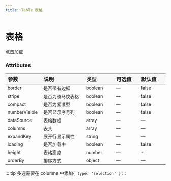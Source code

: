 ```yaml
---
title: Table 表格
---
```


# 表格

<grid-test title="基础表格" description="基础的表格展示用法">
  <table-demo1></table-demo1>
  <highlight-code slot="codeText" lang="vue">
    <y-table
      :columns="columns"
      :data-source="dataSource"
      :selected-items.sync="selectedItems"
    >
    </y-table>
    <script>
      export default {
        components: {
          'y-table': Table,
        },
        data() {
          return {
            selectedItems: [],
            columns: [
              { text: '姓名', key: 'name', width: 100 },
              { text: '分数', key: 'score', width: 100 },
              {
                text: '学校',
                key: 'company',
              },
            ],
            dataSource: [
              {
                id: 1,
                name: '小张',
                company: '浙江工业大学',
                score: 100,
                description: 'xxxx xxxx',
              },
              {
                id: 2,
                name: '小红',
                company: '浙江工业大学',
                score: 99,
                description: 'xxxx xxxx',
              },
              { id: 3, name: '小李', company: '浙江工业大学', score: 100 },
              { id: 4, name: '小陈', company: '浙江工业大学', score: 99 },
              { id: 5, name: '小黄', company: '浙江工业大学', score: 100 },
              { id: 6, name: '小张', company: '浙江工业大学', score: 100 },
            ],
          }
        },
      }
    </script>
  </highlight-code>
</grid-test>

<grid-test title="带斑马纹表格" description="使用带斑马纹的表格，可以更容易区分出不同行的数据">
  <table-demo2></table-demo2>
  <highlight-code slot="codeText" lang="vue">
    <y-table
      :columns="columns"
      :data-source="dataSource"
      :selected-items.sync="selectedItems"
      stripe
    >
    </y-table>
    <script>
      export default {
        components: {
          'y-table': Table,
        },
        data() {
          return {
            selectedItems: [],
            columns: [
              { text: '姓名', key: 'name', width: 100 },
              { text: '分数', key: 'score', width: 100 },
              {
                text: '学校',
                key: 'company',
              },
            ],
            dataSource: [
              {
                id: 1,
                name: '小张',
                company: '浙江工业大学',
                score: 100,
                description: 'xxxx xxxx',
              },
              {
                id: 2,
                name: '小红',
                company: '浙江工业大学',
                score: 99,
                description: 'xxxx xxxx',
              },
              { id: 3, name: '小李', company: '浙江工业大学', score: 100 },
              { id: 4, name: '小陈', company: '浙江工业大学', score: 99 },
              { id: 5, name: '小黄', company: '浙江工业大学', score: 100 },
              { id: 6, name: '小张', company: '浙江工业大学', score: 100 },
            ],
          }
        },
      }
    </script>
  </highlight-code>
</grid-test>

<grid-test title="带边框表格" description="">
  <table-demo3></table-demo3>
  <highlight-code slot="codeText" lang="vue">
    <y-table
      :columns="columns"
      :data-source="dataSource"
      :selected-items.sync="selectedItems"
      stripe
      border
    >
    </y-table>
    <script>
      export default {
        components: {
          'y-table': Table,
        },
        data() {
          return {
            selectedItems: [],
            columns: [
              { text: '姓名', key: 'name', width: 100 },
              { text: '分数', key: 'score', width: 100 },
              {
                text: '学校',
                key: 'company',
              },
            ],
            dataSource: [
              {
                id: 1,
                name: '小张',
                company: '浙江工业大学',
                score: 100,
                description: 'xxxx xxxx',
              },
              {
                id: 2,
                name: '小红',
                company: '浙江工业大学',
                score: 99,
                description: 'xxxx xxxx',
              },
              { id: 3, name: '小李', company: '浙江工业大学', score: 100 },
              { id: 4, name: '小陈', company: '浙江工业大学', score: 99 },
              { id: 5, name: '小黄', company: '浙江工业大学', score: 100 },
              { id: 6, name: '小张', company: '浙江工业大学', score: 100 },
            ],
          }
        },
      }
    </script>
  </highlight-code>
</grid-test>

<grid-test title="可选择" description="选择多行数据时使用 checkbox">
  <table-demo4></table-demo4>
  <highlight-code slot="codeText" lang="vue">
    <y-table
      :columns="columns"
      :data-source="dataSource"
      :selected-items.sync="selectedItems"
      stripe
      border
    >
    </y-table>
    <script>
      export default {
        components: {
          'y-table': Table,
        },
        data() {
          return {
            selectedItems: [],
            columns: [
              { type: 'selection' },
              { text: '姓名', key: 'name', width: 100 },
              { text: '分数', key: 'score', width: 100 },
              {
                text: '学校',
                key: 'company',
              },
            ],
            dataSource: [
              {
                id: 1,
                name: '小张',
                company: '浙江工业大学',
                score: 100,
                description: 'xxxx xxxx',
              },
              {
                id: 2,
                name: '小红',
                company: '浙江工业大学',
                score: 99,
                description: 'xxxx xxxx',
              },
              { id: 3, name: '小李', company: '浙江工业大学', score: 100 },
              { id: 4, name: '小陈', company: '浙江工业大学', score: 99 },
              { id: 5, name: '小黄', company: '浙江工业大学', score: 100 },
              { id: 6, name: '小张', company: '浙江工业大学', score: 100 },
            ],
          }
        },
      }
    </script>
  </highlight-code>
</grid-test>

<grid-test title="排序" description="对表格进行排序，可快速查找或对比数据">
  <table-demo5></table-demo5>
  <highlight-code slot="codeText" lang="vue">
    <y-table
      :columns="columns"
      :data-source="dataSource"
      :selected-items.sync="selectedItems"
      stripe
      border
      :order-by.sync="orderBy"
      @update:orderBy="changeOrderBy"
    >
    </y-table>
    <script>
      export default {
        components: {
          'y-table': Table,
        },
        data() {
          return {
            selectedItems: [],
            columns: [
              { type: 'selection' },
              { text: '姓名', key: 'name', width: 100 },
              { text: '分数', key: 'score', width: 100 },
              {
                text: '学校',
                key: 'company',
              },
            ],
            orderBy: {
              score: 'desc',
            },
            dataSource: [
              {
                id: 1,
                name: '小张',
                company: '浙江工业大学',
                score: 100,
                description: 'xxxx xxxx',
              },
              {
                id: 2,
                name: '小红',
                company: '浙江工业大学',
                score: 99,
                description: 'xxxx xxxx',
              },
              { id: 3, name: '小李', company: '浙江工业大学', score: 100 },
              { id: 4, name: '小陈', company: '浙江工业大学', score: 99 },
              { id: 5, name: '小黄', company: '浙江工业大学', score: 100 },
              { id: 6, name: '小张', company: '浙江工业大学', score: 100 },
            ],
          }
        },
        methods: {
          changeOrderBy(temp) {
            if (temp.score === 'desc') {
              this.dataSource.sort((a, b) => b.score - a.score)
            } else {
              this.dataSource.sort((a, b) => a.score - b.score)
            }
          },
        },
      }
    </script>
  </highlight-code>
</grid-test>

<grid-test title="加载中" description="">
  <table-demo6></table-demo6>
  <highlight-code slot="codeText" lang="vue">
    <y-table
      :columns="columns"
      :data-source="dataSource"
      :selected-items.sync="selectedItems"
      stripe
      border
      :loading="loading"
    >
    </y-table>
    <y-button style="margin-top: 10px;" @click="clickLoading" type="primary"
      >点击加载</y-button
    >
    <script>
      export default {
        components: {
          'y-table': Table,
          'y-button': Button,
        },
        data() {
          return {
            selectedItems: [],
            columns: [
              { type: 'selection' },
              { text: '姓名', key: 'name', width: 100 },
              { text: '分数', key: 'score', width: 100 },
              {
                text: '学校',
                key: 'company',
              },
            ],
            loading: false,
            dataSource: [
              {
                id: 1,
                name: '小张',
                company: '浙江工业大学',
                score: 100,
                description: 'xxxx xxxx',
              },
              {
                id: 2,
                name: '小红',
                company: '浙江工业大学',
                score: 99,
                description: 'xxxx xxxx',
              },
              { id: 3, name: '小李', company: '浙江工业大学', score: 100 },
              { id: 4, name: '小陈', company: '浙江工业大学', score: 99 },
              { id: 5, name: '小黄', company: '浙江工业大学', score: 100 },
              { id: 6, name: '小张', company: '浙江工业大学', score: 100 },
            ],
          }
        },
        methods: {
          clickLoading() {
            this.loading = true
            setTimeout(() => {
              this.loading = false
            }, 3000)
          },
        },
      }
    </script>
  </highlight-code>
</grid-test>

<grid-test title="可展开" description="当行内容过多并且不想显示横向滚动条时，可以使用 Table 展开行功能">
  <table-demo7></table-demo7>
  <highlight-code slot="codeText" lang="vue">
    <y-table
      :columns="columns"
      :data-source="dataSource"
      :selected-items.sync="selectedItems"
      stripe
      border
      expand-key="description"
    >
    </y-table>
    <script>
      export default {
        components: {
          'y-table': Table,
        },
        data() {
          return {
            selectedItems: [],
            columns: [
              { text: '姓名', key: 'name', width: 100 },
              { text: '分数', key: 'score', width: 100 },
              {
                text: '学校',
                key: 'company',
              },
            ],
            loading: false,
            dataSource: [
              {
                id: 1,
                name: '小张',
                company: '浙江工业大学',
                score: 100,
                description: 'xxxx xxxx',
              },
              {
                id: 2,
                name: '小红',
                company: '浙江工业大学',
                score: 99,
                description: 'xxxx xxxx',
              },
              { id: 3, name: '小李', company: '浙江工业大学', score: 100 },
              { id: 4, name: '小陈', company: '浙江工业大学', score: 99 },
              { id: 5, name: '小黄', company: '浙江工业大学', score: 100 },
              { id: 6, name: '小张', company: '浙江工业大学', score: 100 },
            ],
          }
        },
      }
    </script>
  </highlight-code>
</grid-test>

<grid-test title="显示序号列" description="">
  <table-demo8></table-demo8>
  <highlight-code slot="codeText" lang="vue">
    <y-table
      :columns="columns"
      :data-source="dataSource"
      :selected-items.sync="selectedItems"
      stripe
      border
      numberVisible
    >
    </y-table>
    <script>
      export default {
        components: {
          'y-table': Table,
        },
        data() {
          return {
            selectedItems: [],
            columns: [
              { text: '姓名', key: 'name', width: 100 },
              { text: '分数', key: 'score', width: 100 },
              {
                text: '学校',
                key: 'company',
              },
            ],
            loading: false,
            dataSource: [
              {
                id: 1,
                name: '小张',
                company: '浙江工业大学',
                score: 100,
                description: 'xxxx xxxx',
              },
              {
                id: 2,
                name: '小红',
                company: '浙江工业大学',
                score: 99,
                description: 'xxxx xxxx',
              },
              { id: 3, name: '小李', company: '浙江工业大学', score: 100 },
              { id: 4, name: '小陈', company: '浙江工业大学', score: 99 },
              { id: 5, name: '小黄', company: '浙江工业大学', score: 100 },
              { id: 6, name: '小张', company: '浙江工业大学', score: 100 },
            ],
          }
        },
      }
    </script>
  </highlight-code>
</grid-test>

<grid-test title="自定义列" description="自定义列的显示内容，可组合其他组件使用">
  <table-demo9></table-demo9>
  <highlight-code slot="codeText" lang="vue">
    <y-table
      :columns="columns"
      :data-source="dataSource"
      :selected-items.sync="selectedItems"
      stripe
      border
      numberVisible
    >
      <template slot-scope="row">
        <y-button style="margin-right: 5px">编辑</y-button>
        <y-button>查看</y-button>
      </template>
    </y-table>
    <script>
      export default {
        components: {
          'y-table': Table,
          'y-button': Button,
        },
        data() {
          return {
            selectedItems: [],
            columns: [
              { text: '姓名', key: 'name', width: 100 },
              { text: '分数', key: 'score', width: 100 },
              {
                text: '学校',
                key: 'company',
              },
            ],
            loading: false,
            dataSource: [
              {
                id: 1,
                name: '小张',
                company: '浙江工业大学',
                score: 100,
                description: 'xxxx xxxx',
              },
              {
                id: 2,
                name: '小红',
                company: '浙江工业大学',
                score: 99,
                description: 'xxxx xxxx',
              },
              { id: 3, name: '小李', company: '浙江工业大学', score: 100 },
              { id: 4, name: '小陈', company: '浙江工业大学', score: 99 },
              { id: 5, name: '小黄', company: '浙江工业大学', score: 100 },
              { id: 6, name: '小张', company: '浙江工业大学', score: 100 },
            ],
          }
        },
      }
    </script>
  </highlight-code>
</grid-test>

<grid-test title="固定表头" description="纵向内容过多时，可选择固定表头">
  <table-demo10></table-demo10>
  <highlight-code slot="codeText" lang="vue">
    <y-table
      :columns="columns"
      :data-source="dataSource"
      :selected-items.sync="selectedItems"
      stripe
      :height="400"
      numberVisible
    >
      <template slot-scope="row">
        <y-button style="margin-right: 5px">编辑</y-button>
        <y-button>查看</y-button>
      </template>
    </y-table>
    <script>
      export default {
        components: {
          'y-table': Table,
          'y-button': Button,
        },
        data() {
          return {
            selectedItems: [],
            columns: [
              { text: '姓名', key: 'name', width: 100 },
              { text: '分数', key: 'score', width: 100 },
              {
                text: '学校',
                key: 'company',
              },
            ],
            loading: false,
            dataSource: [
              {
                id: 1,
                name: '小张',
                company: '浙江工业大学',
                score: 100,
                description: 'xxxx xxxx',
              },
              {
                id: 2,
                name: '小红',
                company: '浙江工业大学',
                score: 99,
                description: 'xxxx xxxx',
              },
              { id: 3, name: '小李', company: '浙江工业大学', score: 100 },
              { id: 4, name: '小陈', company: '浙江工业大学', score: 99 },
              { id: 5, name: '小黄', company: '浙江工业大学', score: 100 },
              { id: 6, name: '小张', company: '浙江工业大学', score: 100 },
              { id: 7, name: '小李', company: '浙江工业大学', score: 100 },
              { id: 8, name: '小陈', company: '浙江工业大学', score: 99 },
              { id: 9, name: '小黄', company: '浙江工业大学', score: 100 },
              { id: 10, name: '小张', company: '浙江工业大学', score: 100 },
              { id: 11, name: '小李', company: '浙江工业大学', score: 100 },
              { id: 12, name: '小陈', company: '浙江工业大学', score: 99 },
              { id: 13, name: '小黄', company: '浙江工业大学', score: 100 },
              { id: 14, name: '小张', company: '浙江工业大学', score: 100 },
            ],
          }
        },
      }
    </script>
  </highlight-code>
</grid-test>

<grid-test title="紧凑型" description="">
  <table-demo11></table-demo11>
  <highlight-code slot="codeText" lang="vue">
    <y-table
      :columns="columns"
      :data-source="dataSource"
      :selected-items.sync="selectedItems"
      stripe
      border
      compact
    >
    </y-table>
    <script>
      export default {
        components: {
          'y-table': Table,
        },
        data() {
          return {
            selectedItems: [],
            columns: [
              { text: '姓名', key: 'name', width: 100 },
              { text: '分数', key: 'score', width: 100 },
              {
                text: '学校',
                key: 'company',
              },
            ],
            loading: false,
            dataSource: [
              {
                id: 1,
                name: '小张',
                company: '浙江工业大学',
                score: 100,
                description: 'xxxx xxxx',
              },
              {
                id: 2,
                name: '小红',
                company: '浙江工业大学',
                score: 99,
                description: 'xxxx xxxx',
              },
              { id: 3, name: '小李', company: '浙江工业大学', score: 100 },
              { id: 4, name: '小陈', company: '浙江工业大学', score: 99 },
              { id: 5, name: '小黄', company: '浙江工业大学', score: 100 },
              { id: 6, name: '小张', company: '浙江工业大学', score: 100 },
            ],
          }
        },
      }
    </script>
  </highlight-code>
</grid-test>

<style scoped>
table th { width: 100px; text-align: left; background: #f7f7f7; } 
table th:nth-of-type(2){ width: 200px; }
table td { font-size: 14px; }
</style>

### Attributes

| 参数          | 说明             | 类型    | 可选值 | 默认值 |
| ------------- | ---------------- | ------- | ------ | ------ |
| border        | 是否带有边框     | boolean | —      | false  |
| stripe        | 是否为斑马纹表格 | boolean | —      | false  |
| compact       | 是否为紧凑型     | boolean | —      | false  |
| numberVisible | 是否显示序号列   | boolean | —      | false  |
| dataSource    | 表格数据         | array   | —      | —      |
| columns       | 表头             | array   | —      | —      |
| expandKey     | 展开行显示属性   | string  | —      | —      |
| loading       | 是否加载中       | boolean | —      | false  |
| height        | 表格高度         | number  | —      | -      |
| orderBy       | 排序方式         | object  | —      | —      |

::: tip
多选需要在 columns 中添加`{ type: 'selection' }`
:::
